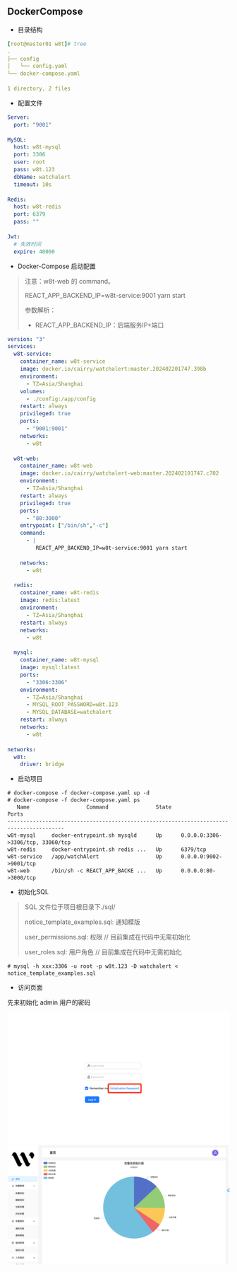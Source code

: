 ## DockerCompose

- 目录结构
```yaml
[root@master01 w8t]# tree
.
├── config
│   └── config.yaml
└── docker-compose.yaml

1 directory, 2 files
```
- 配置文件
```yaml
Server:
  port: "9001"

MySQL:
  host: w8t-mysql
  port: 3306
  user: root
  pass: w8t.123
  dbName: watchalert
  timeout: 10s

Redis:
  host: w8t-redis
  port: 6379
  pass: ""

Jwt:
  # 失效时间
  expire: 40000
```
- Docker-Compose 启动配置
> 注意：w8t-web 的 command。
>
> REACT_APP_BACKEND_IP=w8t-service:9001 yarn start
>
> 参数解析：
>
> - REACT_APP_BACKEND_IP：后端服务IP+端口
```yaml
version: "3"
services:
  w8t-service:
    container_name: w8t-service
    image: docker.io/cairry/watchalert:master.202402201747.398b
    environment:
      - TZ=Asia/Shanghai
    volumes:
      - ./config:/app/config
    restart: always
    privileged: true
    ports:
      - "9001:9001"
    networks:
      - w8t

  w8t-web:
    container_name: w8t-web
    image: docker.io/cairry/watchalert-web:master.202402191747.c702
    environment:
      - TZ=Asia/Shanghai
    restart: always
    privileged: true
    ports:
      - "80:3000"
    entrypoint: ["/bin/sh","-c"]
    command:
      - |
         REACT_APP_BACKEND_IP=w8t-service:9001 yarn start

    networks:
      - w8t

  redis:
    container_name: w8t-redis
    image: redis:latest
    environment:
      - TZ=Asia/Shanghai
    restart: always
    networks:
      - w8t

  mysql:
    container_name: w8t-mysql
    image: mysql:latest
    ports:
      - "3306:3306"
    environment:
      - TZ=Asia/Shanghai
      - MYSQL_ROOT_PASSWORD=w8t.123
      - MYSQL_DATABASE=watchalert
    restart: always
    networks:
      - w8t

networks:
  w8t:
    driver: bridge
```
- 启动项目
```shell
# docker-compose -f docker-compose.yaml up -d
# docker-compose -f docker-compose.yaml ps
   Name                  Command               State                 Ports              
----------------------------------------------------------------------------------------
w8t-mysql     docker-entrypoint.sh mysqld      Up      0.0.0.0:3306->3306/tcp, 33060/tcp
w8t-redis     docker-entrypoint.sh redis ...   Up      6379/tcp                         
w8t-service   /app/watchAlert                  Up      0.0.0.0:9002->9001/tcp           
w8t-web       /bin/sh -c REACT_APP_BACKE ...   Up      0.0.0.0:80->3000/tcp      
```

- 初始化SQL
> SQL 文件位于项目根目录下./sql/
> 
> notice_template_examples.sql: 通知模版
> 
> user_permissions.sql: 权限      // 目前集成在代码中无需初始化
> 
> user_roles.sql: 用户角色      // 目前集成在代码中无需初始化
```shell
# mysql -h xxx:3306 -u root -p w8t.123 -D watchalert < notice_template_examples.sql
```

- 访问页面

先来初始化 admin 用户的密码

![img_1.png](img_1.png)
![img_2.png](img_2.png)
